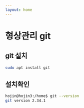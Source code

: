 ```yaml
---
layout: home
---
```


# 형상관리 git

## git 설치

```bash
sudo apt install git
```

## 설치확인

```bash
hojin@hojin3:/home$ git --version
git version 2.34.1
```
